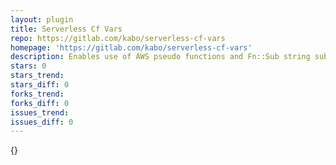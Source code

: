 ```yaml
---
layout: plugin
title: Serverless Cf Vars
repo: https://gitlab.com/kabo/serverless-cf-vars
homepage: 'https://gitlab.com/kabo/serverless-cf-vars'
description: Enables use of AWS pseudo functions and Fn::Sub string substitution
stars: 0
stars_trend: 
stars_diff: 0
forks_trend: 
forks_diff: 0
issues_trend: 
issues_diff: 0
---
```



{}
